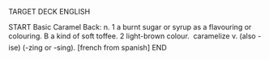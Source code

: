 TARGET DECK
ENGLISH

START
Basic
Caramel
Back: n. 1 a burnt sugar or syrup as a flavouring or colouring. B a kind of soft toffee. 2 light-brown colour.  caramelize v. (also -ise) (-zing or -sing). [french from spanish]
END
